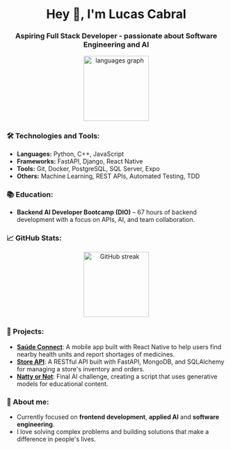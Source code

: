 <h1 align="center">Hey 👋, I'm Lucas Cabral</h1>
<h3 align="center">Aspiring Full Stack Developer - passionate about Software Engineering and AI</h3>

<div align="center">
  <img src="https://github-readme-stats.vercel.app/api/top-langs?username=lucascamourao&locale=en&hide_title=false&layout=compact&card_width=320&langs_count=6&theme=dark&hide_border=false&order=2" height="150" alt="languages graph" />
</div>

### 🛠️ Technologies and Tools:
- **Languages:** Python, C++, JavaScript
- **Frameworks:** FastAPI, Django, React Native
- **Tools:** Git, Docker, PostgreSQL, SQL Server, Expo
- **Others:** Machine Learning, REST APIs, Automated Testing, TDD

### 📚 Education:
- **Backend AI Developer Bootcamp (DIO)** – 67 hours of backend development with a focus on APIs, AI, and team collaboration.

### 📈 GitHub Stats:
<div align="center">
  <img src="https://github-readme-streak-stats.herokuapp.com/?user=lucascamourao&theme=dark&hide_border=false" height="150" alt="GitHub streak" />
</div>

### 🚀 Projects:
- [**Saúde Connect**](https://github.com/lucascamourao/saude-connect): A mobile app built with React Native to help users find nearby health units and report shortages of medicines.
- [**Store API**](https://github.com/lucascamourao/store_api): A RESTful API built with FastAPI, MongoDB, and SQLAlchemy for managing a store's inventory and orders.
- [**Natty or Not**](https://github.com/lucascamourao/lab-natty-or-not): Final AI challenge, creating a script that uses generative models for educational content.

### 💬 About me:
- Currently focused on **frontend development**, **applied AI** and **software engineering**.
- I love solving complex problems and building solutions that make a difference in people's lives.
